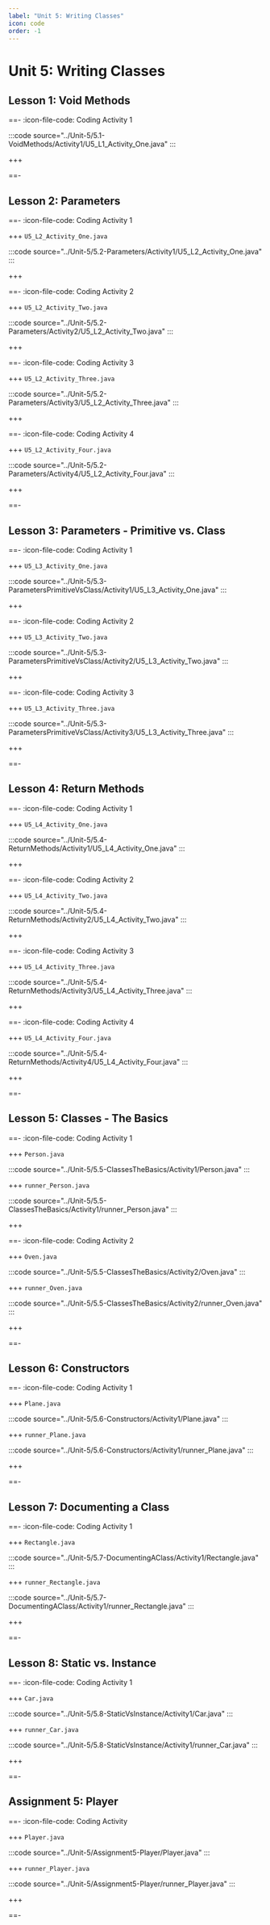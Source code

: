 ```yaml
---
label: "Unit 5: Writing Classes"
icon: code
order: -1
---
```


# Unit 5: Writing Classes

## Lesson 1: Void Methods

==- :icon-file-code: Coding Activity 1

:::code source="../Unit-5/5.1-VoidMethods/Activity1/U5_L1_Activity_One.java" :::

+++

==-

## Lesson 2: Parameters

==- :icon-file-code: Coding Activity 1

+++ `U5_L2_Activity_One.java`

:::code source="../Unit-5/5.2-Parameters/Activity1/U5_L2_Activity_One.java" :::

+++

==- :icon-file-code: Coding Activity 2

+++ `U5_L2_Activity_Two.java`

:::code source="../Unit-5/5.2-Parameters/Activity2/U5_L2_Activity_Two.java" :::

+++

==- :icon-file-code: Coding Activity 3

+++ `U5_L2_Activity_Three.java`

:::code source="../Unit-5/5.2-Parameters/Activity3/U5_L2_Activity_Three.java" :::

+++

==- :icon-file-code: Coding Activity 4

+++ `U5_L2_Activity_Four.java`

:::code source="../Unit-5/5.2-Parameters/Activity4/U5_L2_Activity_Four.java" :::

+++

==-

## Lesson 3: Parameters - Primitive vs. Class

==- :icon-file-code: Coding Activity 1

+++ `U5_L3_Activity_One.java`

:::code source="../Unit-5/5.3-ParametersPrimitiveVsClass/Activity1/U5_L3_Activity_One.java" :::

+++

==- :icon-file-code: Coding Activity 2

+++ `U5_L3_Activity_Two.java`

:::code source="../Unit-5/5.3-ParametersPrimitiveVsClass/Activity2/U5_L3_Activity_Two.java" :::

+++

==- :icon-file-code: Coding Activity 3

+++ `U5_L3_Activity_Three.java`

:::code source="../Unit-5/5.3-ParametersPrimitiveVsClass/Activity3/U5_L3_Activity_Three.java" :::

+++

==-

## Lesson 4: Return Methods

==- :icon-file-code: Coding Activity 1

+++ `U5_L4_Activity_One.java`

:::code source="../Unit-5/5.4-ReturnMethods/Activity1/U5_L4_Activity_One.java" :::

+++

==- :icon-file-code: Coding Activity 2

+++ `U5_L4_Activity_Two.java`

:::code source="../Unit-5/5.4-ReturnMethods/Activity2/U5_L4_Activity_Two.java" :::

+++

==- :icon-file-code: Coding Activity 3

+++ `U5_L4_Activity_Three.java`

:::code source="../Unit-5/5.4-ReturnMethods/Activity3/U5_L4_Activity_Three.java" :::

+++

==- :icon-file-code: Coding Activity 4

+++ `U5_L4_Activity_Four.java`

:::code source="../Unit-5/5.4-ReturnMethods/Activity4/U5_L4_Activity_Four.java" :::

+++

==-

## Lesson 5: Classes - The Basics

==- :icon-file-code: Coding Activity 1

+++ `Person.java`

:::code source="../Unit-5/5.5-ClassesTheBasics/Activity1/Person.java" :::

+++ `runner_Person.java`

:::code source="../Unit-5/5.5-ClassesTheBasics/Activity1/runner_Person.java" :::

+++

==- :icon-file-code: Coding Activity 2

+++ `Oven.java`

:::code source="../Unit-5/5.5-ClassesTheBasics/Activity2/Oven.java" :::

+++ `runner_Oven.java`

:::code source="../Unit-5/5.5-ClassesTheBasics/Activity2/runner_Oven.java" :::

+++

==-

## Lesson 6: Constructors

==- :icon-file-code: Coding Activity 1

+++ `Plane.java`

:::code source="../Unit-5/5.6-Constructors/Activity1/Plane.java" :::

+++ `runner_Plane.java`

:::code source="../Unit-5/5.6-Constructors/Activity1/runner_Plane.java" :::

+++

==-

## Lesson 7: Documenting a Class

==- :icon-file-code: Coding Activity 1

+++ `Rectangle.java`

:::code source="../Unit-5/5.7-DocumentingAClass/Activity1/Rectangle.java" :::

+++ `runner_Rectangle.java`

:::code source="../Unit-5/5.7-DocumentingAClass/Activity1/runner_Rectangle.java" :::

+++

==-

## Lesson 8: Static vs. Instance

==- :icon-file-code: Coding Activity 1

+++ `Car.java`

:::code source="../Unit-5/5.8-StaticVsInstance/Activity1/Car.java" :::

+++ `runner_Car.java`

:::code source="../Unit-5/5.8-StaticVsInstance/Activity1/runner_Car.java" :::

+++

==-

## Assignment 5: Player

==- :icon-file-code: Coding Activity

+++ `Player.java`

:::code source="../Unit-5/Assignment5-Player/Player.java" :::

+++ `runner_Player.java`

:::code source="../Unit-5/Assignment5-Player/runner_Player.java" :::

+++

==-
